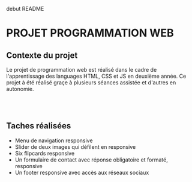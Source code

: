 debut README
<h1>PROJET PROGRAMMATION WEB</h1>
<h2>Contexte du projet</h2>
<p>Le projet de programmation web est réalisé dans le cadre de l'apprentissage des languages HTML, CSS et JS en deuxième année.
Ce projet à été réalisé graçe à plusieurs séances assistée et d'autres en autonomie.
</p>
<br>
<br>
<h2>Taches réalisées</h2>
<ul>
    <li>Menu de navigation responsive</li>
    <li>Slider de deux images qui défilent en responsive</li>
    <li>Six flipcards responsive</li>
    <li>Un formulaire de contact avec réponse obligatoire et formaté, responsive</li>
    <li>Un footer responsive avec accès aux réseaux sociaux</li>
</ul>